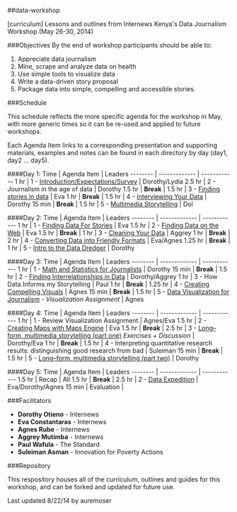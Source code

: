 ##data-workshop

[curriculum] Lessons and outlines from Internews Kenya's Data Journalism Workshop (May 26-30, 2014)

###Objectives
By the end of workshop participants should be able to:   
1.	Appreciate data journalism2.	Mine, scrape and analyze data on health 3.	Use simple tools to visualize data 4.	Write a data-driven story proposal5.	Package data into simple, compelling and accessible stories.###Schedule
This schedule reflects the more specific agenda for the workshop in May, with more generic times so it can be re-used and applied to future workshops. 
Each Agenda Item links to a corresponding presentation and supporting materials, examples and notes can be found in each directory by day (day1, day2 ... day5).
####Day 1:
Time | Agenda Item | Leaders
-------- | ------------- | ------------
1 hr | 1 - [Introduction/Expectations/Survey](https://github.com/internews-ke/data-workshop/blob/master/day1/presentations/1-Introduction.pptx) | Dorothy/Lydia
2.5 hr | 2 - Journalism in the age of data  | Dorothy
1.5 hr | **Break**  | 
1.5 hr | 3 - [Finding stories in data](https://github.com/internews-ke/data-workshop/blob/master/day1/presentations/3-Finding_stories_in_data.pptx)  | Eva
1 hr | **Break**  | 
1.5 hr | 4 - [Interviewing Your Data](https://github.com/internews-ke/data-workshop/blob/master/day1/presentations/4-Interviewing_your_data-outline.pptx)  | Dorothy
15 min | **Break**  | 
1.5 hr | 5 - [Multimedia Storytelling](https://github.com/internews-ke/data-workshop/blob/master/day1/exercises%2Bexamples/5-Multimedia-Storytelling_wksheet.doc)  | Dol
####Day 2:
Time | Agenda Item | Leaders
-------- | ------------- | ------------
1 hr | 1 - [Finding Data For Stories](https://github.com/internews-ke/data-workshop/blob/master/day2/presentations/1-Finding_data_for_stories.pptx)  | Eva
1.5 hr | 2 - [Finding Data on the Web](https://github.com/internews-ke/data-workshop/blob/master/day2/presentations/2-Finding_data_on_the_web.pptx)  | Eva
1.5 hr | **Break**  | 
1 hr | 3 - [Cleaning Your Data](https://github.com/internews-ke/data-workshop/blob/master/day2/presentations/3-Cleaning_your_messy_data.pptx)  | Aggrey
1 hr | **Break**  | 
2 hr | 4 - [Converting Data into Friendly Formats](https://github.com/internews-ke/data-workshop/blob/master/day2/presentations/4-Converting_data.pptx)  | Eva/Agnes
1.25 hr | **Break**  | 
1 hr | 5 - [Intro to the Data Dredger](https://github.com/internews-ke/data-workshop/blob/master/day2/presentations/5-Introducting_to_Data_Dredger.pptx)  | Dorothy
####Day 3:
Time | Agenda Item | Leaders
-------- | ------------- | ------------
1 hr | 1 - [Math and Statistics for Journalists](https://github.com/internews-ke/data-workshop/blob/master/day3/presentations/1-Math_for_journalists.pptx)  | Dorothy
15 min | **Break**  | 
1.5 hr | 2 - [Finding Interrelationships in Data](https://github.com/internews-ke/data-workshop/blob/master/day3/presentations/2-Interrelationships.pptx)  | Dorothy/Aggrey
1 hr | 3 - How Data Informs my Storytelling  | Paul
1 hr | **Break**  | 
1.25 hr | 4 - [Creating Compelling Visuals](https://github.com/internews-ke/data-workshop/blob/master/day3/presentations/4-Creating_Compelling_Visuals.pptx)  | Agnes
15 min | **Break**  | 
1.5 hr | 5 - [Data Visualization for Journalism](https://github.com/internews-ke/data-workshop/blob/master/day3/presentations/5-Visualisations_for_journalist.pptx) - *Visualization Assignment* | Agnes
####Day 4:Time | Agenda Item | Leaders
-------- | ------------- | ------------
1 hr | 1 - Review Visualization Assignment  | Agnes/Eva
1.5 hr | 2 - [Creating Maps with Maps Engine](https://github.com/internews-ke/data-workshop/blob/master/day4/presentations/2-Mapping.pptx) | Eva
1.5 hr | **Break**  | 
2.5 hr | 3 - [Long–form, multimedia storytelling (part one)](https://github.com/internews-ke/data-workshop/blob/master/day4/presentations/3-5-Long-form_Storytelling_PartI%262.pptx) *Exercises + Discussion*  | Dorothy/Eva
1 hr | **Break**  | 
1.5 hr | 4 - Interpreting quantitative research results:  distinguishing good research from bad   | Suleiman
15 min | **Break**  | 
1.5 hr | 5 - [Long–form, multimedia storytelling (part two)](https://github.com/internews-ke/data-workshop/blob/master/day4/presentations/3-5-Long-form_Storytelling_PartI%262.pptx)  | Dorothy
####Day 5:Time | Agenda Item | Leaders
-------- | ------------- | ------------
1.5 hr | Recap  | All
1.5 hr | **Break**  | 
2.5 hr | 2 - [Data Expedition](https://github.com/internews-ke/data-workshop/blob/master/day5/presentations/2-migration-analysis.ppt)  | Eva/Dorothy/Agnes
15 min | Evaluation  | 

###Facilitators
* **Dorothy Otieno** - Internews 
* **Eva Constantaras** - Internews 
* **Agnes Rube** - Internews
* **Aggrey Mutimba** - Internews
* **Paul Wafula** - The Standard
* **Suleiman Asman** - Innovation for Poverty Actions###Repository
This respository houses all of the curriculum, outlines and guides for this workshop, and can be forked and updated for future use. 
Last updated 8/22/14 by auremoser